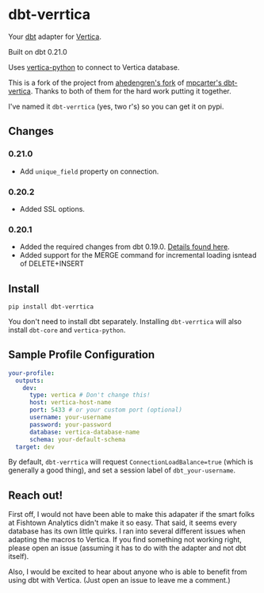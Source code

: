 # dbt-verrtica

Your [dbt](https://www.getdbt.com/) adapter for [Vertica](https://www.vertica.com/).

Built on dbt 0.21.0

Uses [vertica-python](https://github.com/vertica/vertica-python) to connect to Vertica database.

This is a fork of the project from [ahedengren's fork](https://github.com/ahedengren/dbt-vertica) of [mpcarter's dbt-vertica](https://github.com/mpcarter/dbt-vertica). Thanks to both of them for the hard work putting it together.

I've named it `dbt-verrtica` (yes, two r's) so you can get it on pypi.

## Changes

### 0.21.0

- Add `unique_field` property on connection.

### 0.20.2

- Added SSL options.

### 0.20.1
- Added the required changes from dbt 0.19.0. [Details found here](https://docs.getdbt.com/docs/guides/migration-guide/upgrading-to-0-19-0#for-dbt-plugin-maintainers).
- Added support for the MERGE command for incremental loading isntead of DELETE+INSERT

## Install

```
pip install dbt-verrtica
```

You don't need to install dbt separately. Installing `dbt-verrtica` will also install `dbt-core` and `vertica-python`.

## Sample Profile Configuration

```yaml
your-profile:
  outputs:
    dev:
      type: vertica # Don't change this!
      host: vertica-host-name
      port: 5433 # or your custom port (optional)
      username: your-username
      password: your-password
      database: vertica-database-name
      schema: your-default-schema
  target: dev
```

By default, `dbt-verrtica` will request `ConnectionLoadBalance=true` (which is generally a good thing), and set a session label of `dbt_your-username`.

## Reach out!

First off, I would not have been able to make this adapater if the smart folks at Fishtown Analytics didn't make it so easy. That said, it seems every database has its own little quirks. I ran into several different issues when adapting the macros to Vertica. If you find something not working right, please open an issue (assuming it has to do with the adapter and not dbt itself).

Also, I would be excited to hear about anyone who is able to benefit from using dbt with Vertica. (Just open an issue to leave me a comment.)
